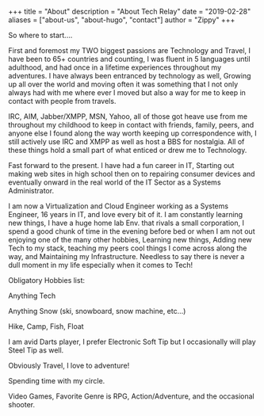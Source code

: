 +++
title = "About"
description = "About Tech Relay"
date = "2019-02-28"
aliases = ["about-us", "about-hugo", "contact"]
author = "Zippy"
+++

So where to start....

First and foremost my TWO biggest passions are Technology and Travel,
I have been to 65+ countries and counting, I was fluent in 5 languages
until adulthood, and had once in a lifetime experiences throughout my
adventures. I have always been entranced by technology as well,
Growing up all over the world and moving often it was something that I
not only always had with me where ever I moved but also a way for me
to keep in contact with people from travels.

IRC, AIM, Jabber/XMPP, MSN, Yahoo, all of those got heave use from me
throughout my childhood to keep in contact with friends, family,
peers, and anyone else I found along the way worth keeping up
correspondence with, I still actively use IRC and XMPP as well as host
a BBS for nostalgia. All of these things hold a small part of what
enticed or drew me to Technology.

Fast forward to the present. I have had a fun career in IT, Starting
out making web sites in high school then on to repairing consumer
devices and eventually onward in the real world of the IT Sector as a
Systems Administrator.

I am now a Virtualization and Cloud Engineer working as a Systems
Engineer, 16 years in IT, and love every bit of it. I am constantly
learning new things, I have a huge home lab Env. that rivals a small
corporation, I spend a good chunk of time in the evening before bed or
when I am not out enjoying one of the many other hobbies, Learning new
things, Adding new Tech to my stack, teaching my peers cool things I
come across along the way, and Maintaining my Infrastructure. Needless
to say there is never a dull moment in my life especially when it
comes to Tech!

Obligatory Hobbies list:

Anything Tech

Anything Snow (ski, snowboard, snow machine, etc...)

Hike, Camp, Fish, Float

I am avid Darts player, I prefer Electronic Soft Tip but I
occasionally will play Steel Tip as well.

Obviously Travel, I love to adventure!

Spending time with my circle.

Video Games, Favorite Genre is RPG, Action/Adventure, and the
occasional shooter.

